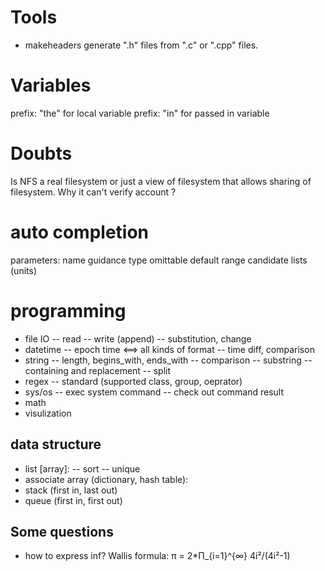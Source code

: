 # Tools
* makeheaders   generate ".h" files from ".c" or ".cpp" files.

# Variables
prefix: "the" for local variable
prefix: "in" for passed in variable

# Doubts
Is NFS a real filesystem or just a view of filesystem that allows sharing of filesystem. Why it can't verify account ?
# auto completion
parameters:
    name
    guidance
    type
    omittable
    default
    range
    candidate lists (units)


# programming 
* file IO 
    -- read
    -- write (append)
    -- substitution, change
* datetime
    -- epoch time <==> all kinds of format
    -- time diff, comparison
* string
    -- length, begins_with, ends_with
    -- comparison
    -- substring
    -- containing and replacement
    -- split
* regex
    -- standard (supported class, group, oeprator)
* sys/os
    -- exec system command
    -- check out command result
* math
* visulization

## data structure
* list [array]: 
    -- sort
    -- unique
* associate array (dictionary, hash table):
* stack (first in, last out)
* queue (first in, first out)


## Some questions
* how to express inf?
    Wallis formula: π = 2*Π_{i=1}^{∞} 4i²/(4i²-1)

